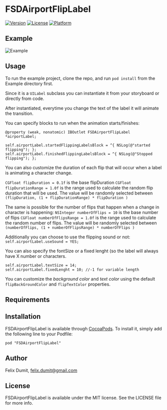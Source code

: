 # FSDAirportFlipLabel

<!--[![CI Status](http://img.shields.io/travis/felix-dumit/FSDAirportFlipLabel.svg?style=flat)](https://travis-ci.org/felix-dumit/FSDAirportFlipLabel)-->
[![Version](https://img.shields.io/cocoapods/v/FSDAirportFlipLabel.svg?style=flat)](http://cocoadocs.org/docsets/FSDAirportFlipLabel)
[![License](https://img.shields.io/cocoapods/l/FSDAirportFlipLabel.svg?style=flat)](http://cocoadocs.org/docsets/FSDAirportFlipLabel)
[![Platform](https://img.shields.io/cocoapods/p/FSDAirportFlipLabel.svg?style=flat)](http://cocoadocs.org/docsets/FSDAirportFlipLabel)

## Example

![Example](https://raw.githubusercontent.com/felix-dumit/FSDAirportFlipLabel/master/example.gif)

## Usage

To run the example project, clone the repo, and run `pod install` from the Example directory first.

Since it is a `UILabel` subclass you can instantiate it from your storyboard or directly from code.

After instantiated, everytime you change the text of the label it will animate the transition.

You can specify blocks to run when the animation starts/finishes:

```objc
@property (weak, nonatomic) IBOutlet FSDAirportFlipLabel *airportLabel;

self.airportLabel.startedFlippingLabelsBlock = ^{ NSLog(@"started flipping"); };
self.airportLabel.finishedFlippingLabelsBlock = ^{ NSLog(@"Stopped flipping"); };

```

You can also customize the duration of each flip that will occur when a label is animating a character change.

`CGFloat flipDuration = 0.1f` is the base flipDuration
`CGFloat flipDurationRange = 1.0f` is the range used to calculate the random flip duration that will be used.
The value will be randomly selected between `(flipDuration, (1 + flipDurationRange) * flipDuration )`

The same is possible for the number of flips that happen when a change in character is happening:
`NSInteger numberOfFlips = 10` is the base number of flips
`CGFloat numberOfFlipsRange = 1.0f` is the range used to calculate the random number of flips.
The value will be randomly selected between `(numberOfFlips, (1 + numberOfFlipsRange) * numberOfFlips )`


Additionally you can choose to use the flipping sound or not:
`self.airportLabel.useSound = YES;`

You can also specify the fontSize or a fixed lenght (so the label will always have X number or characters.
```objc
self.airportLabel.textSize = 14;
self.airportLabel.fixedLenght = 10; //-1 for variable length
```
 
You can customize the *background color* and *text color* using the default `flipBackGroundColor` and `flipTextColor` properties.

## Requirements

## Installation

FSDAirportFlipLabel is available through [CocoaPods](http://cocoapods.org). To install
it, simply add the following line to your Podfile:

    pod "FSDAirportFlipLabel"

## Author

Felix Dumit, felix.dumit@gmail.com

## License

FSDAirportFlipLabel is available under the MIT license. See the LICENSE file for more info.

